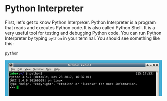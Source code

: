 # Python Interpreter

First, let's get to know Python Interpreter. Python Interpreter is a program that reads and executes Python code. It is also called Python Shell. It is a very useful tool for testing and debugging Python code. You can run Python Interpreter by typing `python` in your terminal. You should see something like this:

```bash
python
```

![lab-hello-world-1-1](assets/lab-hello-world-1-1.png)
